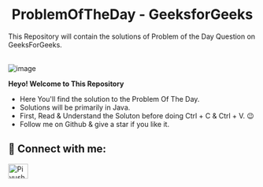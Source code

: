 <h1 align="center"> ProblemOfTheDay - GeeksforGeeks </h1>
This Repository will contain the solutions of Problem of the Day Question on GeeksForGeeks.
<br>
<br>

![image](https://github.com/PiyushSharma0/ProblemOfTheDay-GFG/assets/85157636/cfe1b415-416a-45de-ab52-af1fe889b55c)

 
**Heyo! Welcome to This Repository**
* Here You'll find the solution to the Problem Of The Day.
* Solutions will be primarily in Java.
* First, Read & Understand the Soluton before doing Ctrl + C & Ctrl + V. 😉
* Follow me on Github & give a star if you like it.

## 📲 Connect with me:
<a href="https://www.linkedin.com/in/piyushsharma04/" target="blank"><img align="center" src="https://raw.githubusercontent.com/rahuldkjain/github-profile-readme-generator/master/src/images/icons/Social/linked-in-alt.svg" alt="PiyushSharma04" height="30" width="40" /></a>
